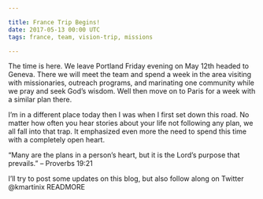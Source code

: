 ```yaml
---

title: France Trip Begins!
date: 2017-05-13 00:00 UTC
tags: france, team, vision-trip, missions

---
```


The time is here. We leave Portland Friday evening on May 12th headed to Geneva. There we will meet the team and spend a week in the area visiting with missionaries, outreach programs, and marinating one community while we pray and seek God’s wisdom. Well then move on to Paris for a week with a similar plan there.

I’m in a different place today then I was when I first set down this road. No matter how often you hear stories about your life not following any plan, we all fall into that trap. It emphasized even more the need to spend this time with a completely open heart.

“Many are the plans in a person’s heart, but it is the Lord’s purpose that prevails.” – Proverbs 19:21

I’ll try to post some updates on this blog, but also follow along on Twitter @kmartinix
READMORE
